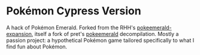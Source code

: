 # Pokémon Cypress Version

A hack of Pokémon Emerald. Forked from the RHH's [pokeemerald-expansion](https://github.com/rh-hideout/pokeemerald-expansion), itself a fork of pret's [pokeemerald](https://github.com/pret/pokeemerald) decompilation. Mostly a passion project: a hypothetical Pokémon game tailored specifically to what I find fun about Pokémon.
